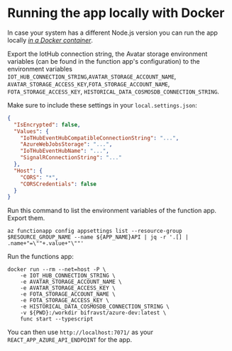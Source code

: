 # Running the app locally with Docker

In case your system has a different Node.js version you can run the app locally
[_in a Docker container_](https://hub.docker.com/r/bifravst/azure-dev).

Export the IotHub connection string, the Avatar storage environment variables
(can be found in the function app's configuration) to the environment variables
`IOT_HUB_CONNECTION_STRING`,`AVATAR_STORAGE_ACCOUNT_NAME`,
`AVATAR_STORAGE_ACCESS_KEY`,`FOTA_STORAGE_ACCOUNT_NAME`,
`FOTA_STORAGE_ACCESS_KEY`, `HISTORICAL_DATA_COSMOSDB_CONNECTION_STRING`.

Make sure to include these settings in your `local.settings.json`:

```json
{
  "IsEncrypted": false,
  "Values": {
    "IoTHubEventHubCompatibleConnectionString": "...",
    "AzureWebJobsStorage": "...",
    "IoTHubEventHubName": "...",
    "SignalRConnectionString": "..."
  },
  "Host": {
    "CORS": "*",
    "CORSCredentials": false
  }
}
```

Run this command to list the environment variables of the function app. Export
them.

    az functionapp config appsettings list --resource-group $RESOURCE_GROUP_NAME --name ${APP_NAME}API | jq -r '.[] | .name+"=\""+.value+"\""'

Run the functions app:

    docker run --rm --net=host -P \
        -e IOT_HUB_CONNECTION_STRING \
        -e AVATAR_STORAGE_ACCOUNT_NAME \
        -e AVATAR_STORAGE_ACCESS_KEY \
        -e FOTA_STORAGE_ACCOUNT_NAME \
        -e FOTA_STORAGE_ACCESS_KEY \
        -e HISTORICAL_DATA_COSMOSDB_CONNECTION_STRING \
        -v ${PWD}:/workdir bifravst/azure-dev:latest \
        func start --typescript

You can then use `http://localhost:7071/` as your `REACT_APP_AZURE_API_ENDPOINT`
for the app.
